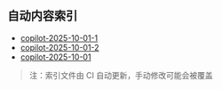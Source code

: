 ## 自动内容索引

- [copilot-2025-10-01-1](./copilot-2025-10-01-1.md)
- [copilot-2025-10-01-2](./copilot-2025-10-01-2.md)
- [copilot-2025-10-01](./copilot-2025-10-01.md)

> 注：索引文件由 CI 自动更新，手动修改可能会被覆盖
